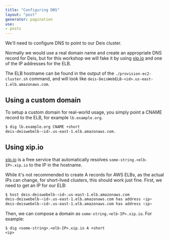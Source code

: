 ```yaml
---
title: "Configuring DNS"
layout: "post"
generator: pagination
use:
- posts
---
```


We'll need to configure DNS to point to our Deis cluster.

Normally we would use a real domain name and create an appropriate DNS record for Deis, but for this workshop
we will fake it by using [xip.io](http://xip.io) and one of the IP addresses for the ELB.

The ELB hostname can be found in the output of the `./provision-ec2-cluster.sh` command, and will look like
`deis-DeisWebELB-<id>.us-east-1.elb.amazonaws.com`.

## Using a custom domain

To setup a custom domain for real-world usage, you simply point a CNAME record to the ELB, for example `lb.example.org`.

```sh
$ dig lb.example.org CNAME +short
deis-deiswebelb-<id>.us-east-1.elb.amazonaws.com.
```

## Using xip.io

[xip.io](http://xip.io) is a free service that automatically resolves `some-string.<elb-IP>.xip.io`
to the IP in the hostname.

While it's not recommended to create A records for AWS ELBs, as the actual IPs can
change, for short-lived clusters, this should work just fine. First, we need to get an
IP for our ELB:

```sh
$ host deis-deiswebelb-<id>.us-east-1.elb.amazonaws.com
deis-deiswebelb-<id>.us-east-1.elb.amazonaws.com has address <ip>
deis-deiswebelb-<id>.us-east-1.elb.amazonaws.com has address <ip>
```

Then, we can compose a domain as `some-string.<elb-IP>.xip.io`. For example:

```console
$ dig <some-string>.<elb-IP>.xip.io A +short
<ip>
```
